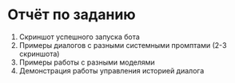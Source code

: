 # Отчёт по заданию
1. Скриншот успешного запуска бота
2. Примеры диалогов с разными системными промптами (2-3 скриншота)
3. Примеры работы с разными моделями
4. Демонстрация работы управления историей диалога


